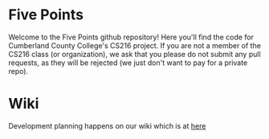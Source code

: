 # Five Points
Welcome to the Five Points github repository! Here you'll find the code for Cumberland County College's CS216 project. If you are not a member of the CS216 class (or organization), we ask that you please do not submit any pull requests, as they will be rejected (we just don't want to pay for a private repo).

# Wiki
Development planning happens on our wiki which is at
[here](https://github.com/CCCNJ-CS216/Five-Points/wiki)
